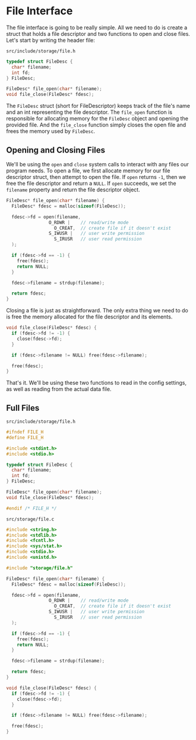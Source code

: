# File Interface

The file interface is going to be really simple. All we need to do is create a struct that holds a file descriptor and two functions to open and close files. Let's start by writing the header file:

`src/include/storage/file.h`

```c
typedef struct FileDesc {
  char* filename;
  int fd;
} FileDesc;

FileDesc* file_open(char* filename);
void file_close(FileDesc* fdesc);
```

The `FileDesc` struct (short for FileDescriptor) keeps track of the file's name and an int representing the file descriptor. The `file_open` function is responsible for allocating memory for the `FileDesc` object and opening the provided file. And the `file_close` function simply closes the open file and frees the memory used by `FileDesc`.

## Opening and Closing Files

We'll be using the `open` and `close` system calls to interact with any files our program needs. To open a file, we first allocate memory for our file descriptor struct, then attempt to open the file. If `open` returns `-1`, then we free the file descriptor and return a `NULL`. If `open` succeeds, we set the `filename` property and return the file descriptor object.

```c
FileDesc* file_open(char* filename) {
  FileDesc* fdesc = malloc(sizeof(FileDesc));

  fdesc->fd = open(filename,
                O_RDWR |    // read/write mode
                  O_CREAT,  // create file if it doesn't exist
                S_IWUSR |   // user write permission
                  S_IRUSR   // user read permission
  );

  if (fdesc->fd == -1) {
    free(fdesc);
    return NULL;
  }

  fdesc->filename = strdup(filename);

  return fdesc;
}
```

Closing a file is just as straightforward. The only extra thing we need to do is free the memory allocated for the file descriptor and its elements.

```c
void file_close(FileDesc* fdesc) {
  if (fdesc->fd != -1) {
    close(fdesc->fd);
  }

  if (fdesc->filename != NULL) free(fdesc->filename);

  free(fdesc);
}
```

That's it. We'll be using these two functions to read in the config settings, as well as reading from the actual data file.

## Full Files

`src/include/storage/file.h`

```c
#ifndef FILE_H
#define FILE_H

#include <stdint.h>
#include <stdio.h>

typedef struct FileDesc {
  char* filename;
  int fd;
} FileDesc;

FileDesc* file_open(char* filename);
void file_close(FileDesc* fdesc);

#endif /* FILE_H */
```

`src/storage/file.c`

```c
#include <string.h>
#include <stdlib.h>
#include <fcntl.h>
#include <sys/stat.h>
#include <stdio.h>
#include <unistd.h>

#include "storage/file.h"

FileDesc* file_open(char* filename) {
  FileDesc* fdesc = malloc(sizeof(FileDesc));

  fdesc->fd = open(filename,
                O_RDWR |    // read/write mode
                  O_CREAT,  // create file if it doesn't exist
                S_IWUSR |   // user write permission
                  S_IRUSR   // user read permission
  );

  if (fdesc->fd == -1) {
    free(fdesc);
    return NULL;
  }

  fdesc->filename = strdup(filename);

  return fdesc;
}

void file_close(FileDesc* fdesc) {
  if (fdesc->fd != -1) {
    close(fdesc->fd);
  }

  if (fdesc->filename != NULL) free(fdesc->filename);

  free(fdesc);
}
```